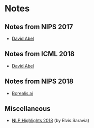 # Notes

## Notes from NIPS 2017
- [David Abel](nips_2017_abel.pdf)


## Notes from ICML 2018
- [David Abel](icml_2018_abel.pdf)

## Notes from NIPS 2018

- [Borealis.ai](https://www.borealisai.com/en/blog/notes-nips-2017/)


## Miscellaneous

- [NLP Highlights 2018](nlp_highlights_2018.pdf) (by Elvis Saravia)
